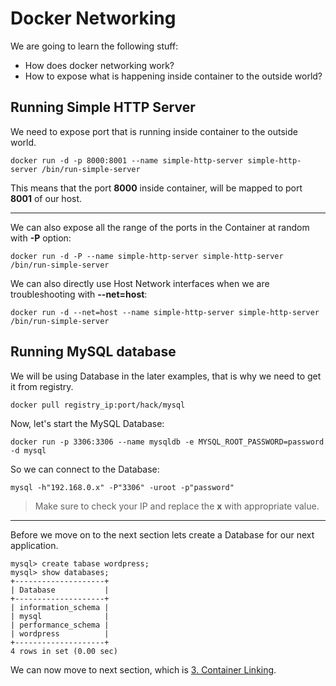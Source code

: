 Docker Networking
==================

We are going to learn the following stuff:

* How does docker networking work?
* How to expose what is happening inside container to the outside world?

## Running Simple HTTP Server
We need to expose port that is running inside container to the outside world.

	docker run -d -p 8000:8001 --name simple-http-server simple-http-server /bin/run-simple-server

This means that the port **8000** inside container, will be mapped to port **8001** of our host.


----------

We can also expose all the range of the ports in the Container at random with **-P** option:

	docker run -d -P --name simple-http-server simple-http-server /bin/run-simple-server
	
We can also directly use Host Network interfaces when we are troubleshooting with **--net=host**:

	docker run -d --net=host --name simple-http-server simple-http-server /bin/run-simple-server

## Running MySQL database

We will be using Database in the later examples, that is why we need to get it from registry.

	docker pull registry_ip:port/hack/mysql

Now, let's start the MySQL Database:
	
	docker run -p 3306:3306 --name mysqldb -e MYSQL_ROOT_PASSWORD=password -d mysql

So we can connect to the Database:
	
	mysql -h"192.168.0.x" -P"3306" -uroot -p"password"

> Make sure to check your IP and replace the **x** with appropriate value.


----------
Before we move on to the next section lets create a Database for our next application.

	mysql> create tabase wordpress;
	mysql> show databases;
	+--------------------+
	| Database           |
	+--------------------+
	| information_schema |
	| mysql              |
	| performance_schema |
	| wordpress          |
	+--------------------+
	4 rows in set (0.00 sec)
	
We can now move to next section, which is [3. Container Linking](../3.%20linking/).